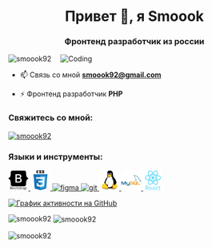 <h1 align="center">Привет 👋, я Smoook</h1>
<h3 align="center">Фронтенд разработчик из россии</h3>
<img align="right" alt="Coding" width="400" src="https://cdn.dribbble.com/users/1162077/screenshots/3848914/programmer.gif">


<p align="left"> <img src="https://komarev.com/ghpvc/?username=smoook92&label=Profile%20views&color=0e75b6&style=flat" alt="smoook92" /> </p>

- 📫 Связь со мной **smoook92@gmail.com**

- ⚡ Фронтенд разработчик **PHP**

<h3 align="left">Свяжитесь со мной:</h3>
<p align="left">
<a href="https://instagram.com/smoook92" target="blank"><img align="center" src="https://raw.githubusercontent.com/rahuldkjain/github-profile-readme-generator/master/src/images/icons/Social/instagram.svg" alt="smoook92" height="30" width="40" /></a>
</p>

<h3 align="left">Языки и инструменты:</h3>
<p align="left"> <a href="https://getbootstrap.com" target="_blank" rel="noreferrer"> <img src="https://raw.githubusercontent.com/devicons/devicon/master/icons/bootstrap/bootstrap-plain-wordmark.svg" alt="bootstrap" width="40" height="40" /> </a> <a href="https://www.w3schools.com/css/" target="_blank" rel="noreferrer"> <img src="https://raw.githubusercontent.com/devicons/devicon/master/icons/css3/css3-original-wordmark.svg" alt="css3" width="40" height="40" /> </a> <a href="https://www.figma.com/" target="_blank" rel="noreferrer"> <img src="https://www.vectorlogo.zone/logos/figma/figma-icon.svg" alt="figma" width="40" height="40" /> </a> <a href="https://git-scm.com/" target="_blank" rel="noreferrer"> <img src="https://www.vectorlogo.zone/logos/git-scm/git-scm-icon.svg" alt="git" width="40" height="40" /> </a> <a href="https://www.linux.org/" target="_blank" rel="noreferrer"> <img src="https://raw.githubusercontent.com/devicons/devicon/master/icons/linux/linux-original.svg" alt="linux" width="40" height="40" /> </a> <a href="https://www.mysql.com/" target="_blank" rel="noreferrer"> <img src="https://raw.githubusercontent.com/devicons/devicon/master/icons/mysql/mysql-original-wordmark.svg" alt="mysql" width="40" height="40" /> </a> <a href="https://reactjs.org/" target="_blank" rel="noreferrer"> <img src="https://raw.githubusercontent.com/devicons/devicon/master/icons/react/react-original-wordmark.svg" alt="react" width="40" height="40" /> </a> </p>

[![График активности на GitHub](https://activity-graph.herokuapp.com/graph?username=smoook92&&theme=xcode)](https://github.com/smoook92)

<p><img align="left" src="https://github-readme-stats.vercel.app/api/top-langs?username=smoook92&show_icons=true&locale=en&layout=compact&theme=tokyonight" alt="smoook92" /></p>

<p>&nbsp;<img align="center" src="https://github-readme-stats.vercel.app/api?username=smoook92&show_icons=true&locale=en&theme=tokyonight" alt="smoook92" /></p>

<p><img align="center" src="https://github-readme-streak-stats.herokuapp.com/?user=smoook92&&theme=tokyonight" alt="smoook92" /></p>
